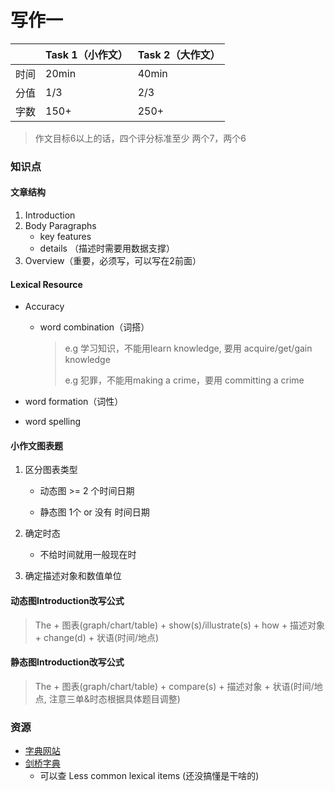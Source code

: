 # 写作一

|      | Task 1（小作文） | Task 2（大作文） |
| ---- | ---------------- | ---------------- |
| 时间 | 20min            | 40min            |
| 分值 | 1/3              | 2/3              |
| 字数 | 150+             | 250+             |

> 作文目标6以上的话，四个评分标准至少 两个7，两个6



### 知识点

#### 文章结构

1. Introduction
2. Body Paragraphs
   * key features
   * details （描述时需要用数据支撑）
3. Overview（重要，必须写，可以写在2前面）



#### Lexical Resource 

* Accuracy

  * word combination（词搭）

    > e.g 学习知识，不能用learn knowledge, 要用 acquire/get/gain knowledge
    >
    > e.g 犯罪，不能用making a crime，要用 committing a crime

* word formation（词性）

* word spelling



#### 小作文图表题

1. 区分图表类型

   * 动态图 >= 2 个时间日期

   * 静态图 1个 or 没有 时间日期

2. 确定时态

   * 不给时间就用一般现在时

3. 确定描述对象和数值单位



#### 动态图Introduction改写公式

> The + 图表(graph/chart/table) + show(s)/illustrate(s) + how + 描述对象 + change(d) + 状语(时间/地点)

#### 静态图Introduction改写公式

> The + 图表(graph/chart/table)  + compare(s) + 描述对象 + 状语(时间/地点, 注意三单&时态根据具体题目调整)



### 资源

- [字典网站](https://www.ldoceonline.com)
- [剑桥字典](https://dictionary.cambridge.org)
  - 可以查 Less common lexical items (还没搞懂是干啥的)